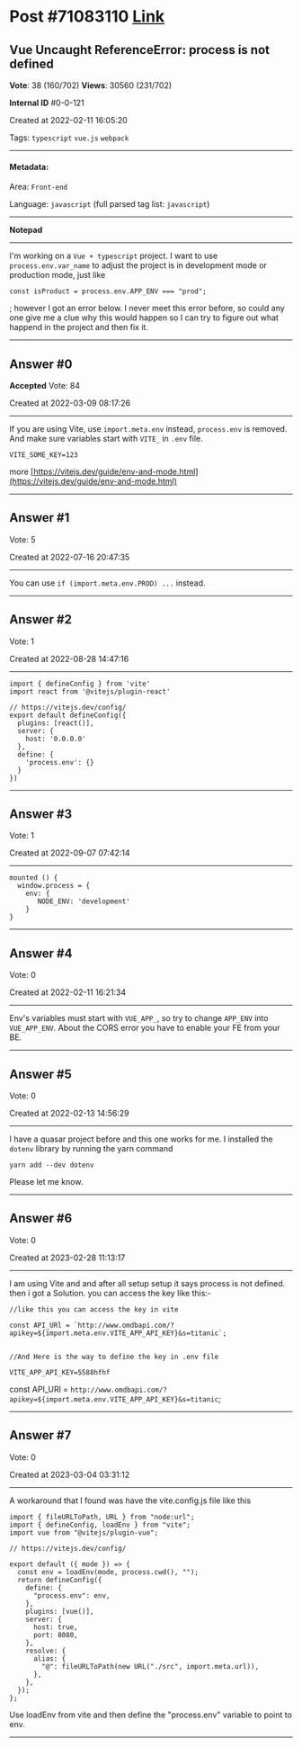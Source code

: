 
# Post \#71083110 [Link](https://stackoverflow.com/questions/71083110/)

## Vue Uncaught ReferenceError: process is not defined

**Vote**: 38 (160/702) **Views**: 30560 (231/702) 

**Internal ID** \#0-0-121

Created at 2022-02-11 16:05:20

Tags: `typescript` `vue.js` `webpack`

----------

#### Metadata:

Area: `Front-end`

Language: `javascript` (full parsed tag list: `javascript`)

----------

**Notepad**


----------

I'm working on a `Vue + typescript` project. I want to use `process.env.var_name` to adjust the project is in development mode or production mode, just like
```
const isProduct = process.env.APP_ENV === "prod";
```

; however I got an error below. I never meet this error before, so could any one give me a clue why this would happen so I can try to figure out what happend in the project and then fix it.[](https://i.stack.imgur.com/VEk1H.png)


----------
        
## Answer \#0

**Accepted** Vote: 84

Created at 2022-03-09 08:17:26

------------

If you are using Vite, use `import.meta.env` instead, `process.env` is removed.
And make sure variables start with `VITE_` in `.env` file.
```
VITE_SOME_KEY=123
```

more
[https://vitejs.dev/guide/env-and-mode.html](https://vitejs.dev/guide/env-and-mode.html)


------------
    
    
## Answer \#1

 Vote: 5

Created at 2022-07-16 20:47:35

------------

You can use `if (import.meta.env.PROD) ...` instead.


------------
    
    
## Answer \#2

 Vote: 1

Created at 2022-08-28 14:47:16

------------

```
import { defineConfig } from 'vite'
import react from '@vitejs/plugin-react'

// https://vitejs.dev/config/
export default defineConfig({
  plugins: [react()],
  server: { 
    host: '0.0.0.0'
  },
  define: {
    'process.env': {}
  }
})
```



------------
    
    
## Answer \#3

 Vote: 1

Created at 2022-09-07 07:42:14

------------

 

```
mounted () {
  window.process = {
    env: {
       NODE_ENV: 'development'
    }
}
```




------------
    
    
## Answer \#4

 Vote: 0

Created at 2022-02-11 16:21:34

------------

Env's variables must start with `VUE_APP_`, so try to change `APP_ENV` into `VUE_APP_ENV`.
About the CORS error you have to enable your FE from your BE.


------------
    
    
## Answer \#5

 Vote: 0

Created at 2022-02-13 14:56:29

------------

I have a quasar project before and this one works for me.
I installed the `dotenv` library by running the yarn command
```
yarn add --dev dotenv
```

Please let me know.


------------
    
    
## Answer \#6

 Vote: 0

Created at 2023-02-28 11:13:17

------------

I am using Vite and and after all setup setup it says process is not defined.
then i got a Solution.
you can access the key like this:-
```
//like this you can access the key in vite

const API_URl = `http://www.omdbapi.com/?apikey=${import.meta.env.VITE_APP_API_KEY}&s=titanic`;


//And Here is the way to define the key in .env file

VITE_APP_API_KEY=5588hfhf
```


const API_URl = `http://www.omdbapi.com/?apikey=${import.meta.env.VITE_APP_API_KEY}&s=titanic`;


------------
    
    
## Answer \#7

 Vote: 0

Created at 2023-03-04 03:31:12

------------

A workaround that I found was have the vite.config.js file like this
```
import { fileURLToPath, URL } from "node:url";
import { defineConfig, loadEnv } from "vite";
import vue from "@vitejs/plugin-vue";

// https://vitejs.dev/config/

export default ({ mode }) => {
  const env = loadEnv(mode, process.cwd(), "");
  return defineConfig({
    define: {
      "process.env": env,
    },
    plugins: [vue()],
    server: {
      host: true,
      port: 8080,
    },
    resolve: {
      alias: {
        "@": fileURLToPath(new URL("./src", import.meta.url)),
      },
    },
  });
};
```

Use loadEnv from vite and then define the "process.env" variable to point to env.


------------
    
    